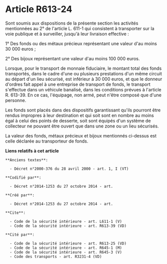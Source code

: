 # Article R613-24

Sont soumis aux dispositions de la présente section les activités mentionnées au 2° de l'article L. 611-1 qui consistent à
transporter sur la voie publique et à surveiller, jusqu'à leur livraison effective : 

1° Des fonds ou des métaux précieux représentant une valeur d'au moins 30 000 euros ; 

2° Des bijoux représentant une valeur d'au moins 100 000 euros. 

Lorsque, pour le transport de monnaie fiduciaire, le montant total des fonds transportés, dans le cadre d'une ou plusieurs
prestations d'un même circuit au départ d'un lieu sécurisé, est inférieur à 30 000 euros, et que le donneur d'ordres fait
appel à une entreprise de transport de fonds, le transport s'effectue dans un véhicule banalisé, dans les conditions prévues
à l'article R. 613-39. En ce cas, l'équipage, non armé, peut n'être composé que d'une personne. 

Les fonds sont placés dans des dispositifs garantissant qu'ils pourront être rendus impropres à leur destination et qui soit
sont en nombre au moins égal à celui des points de desserte, soit sont équipés d'un système de collecteur ne pouvant être
ouvert que dans une zone ou un lieu sécurisés. 

La valeur des fonds, métaux précieux et bijoux mentionnés ci-dessus est celle déclarée au transporteur de fonds.

**Liens relatifs à cet article**

	**Anciens textes**:

	  - Décret n°2000-376 du 28 avril 2000 - art. 1, I (VT)

	**Codifié par**:

	  - Décret n°2014-1253 du 27 octobre 2014 - art.

	**Créé par**:

	  - Décret n°2014-1253 du 27 octobre 2014 - art.

	**Cite**:

	  - Code de la sécurité intérieure - art. L611-1 (V)
	  - Code de la sécurité intérieure - art. R613-39 (VD)

	**Cité par**:

	  - Code de la sécurité intérieure - art. R613-25 (VD)
	  - Code de la sécurité intérieure - art. R645-1 (M)
	  - Code de la sécurité intérieure - art. R645-3 (V)
	  - Code des transports - art. R3231-4 (VD)
